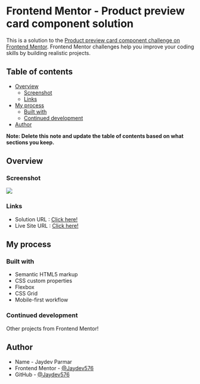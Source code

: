 # Frontend Mentor - Product preview card component solution

This is a solution to the [Product preview card component challenge on Frontend Mentor](https://www.frontendmentor.io/challenges/product-preview-card-component-GO7UmttRfa). Frontend Mentor challenges help you improve your coding skills by building realistic projects. 

## Table of contents

- [Overview](#overview)
  - [Screenshot](#screenshot)
  - [Links](#links)
- [My process](#my-process)
  - [Built with](#built-with)
  - [Continued development](#continued-development)
- [Author](#author)

**Note: Delete this note and update the table of contents based on what sections you keep.**

## Overview

### Screenshot

![](./screenshot.png)

### Links

- Solution URL : [Click here!](https://github.com/Jaydev576/Product-Preview-Card)
- Live Site URL : [Click here!](https://jaydev576.github.io/Product-Preview-Card)

## My process

### Built with

- Semantic HTML5 markup
- CSS custom properties
- Flexbox
- CSS Grid
- Mobile-first workflow

### Continued development

Other projects from Frontend Mentor!

## Author

- Name - Jaydev Parmar
- Frontend Mentor - [@Jaydev576](https://www.frontendmentor.io/profile/jaydev576)
- GitHub - [@Jaydev576](https://github.com/Jaydev576)